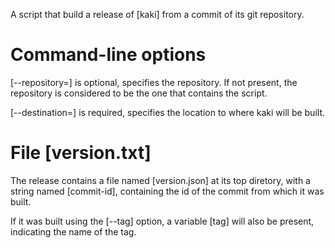 <title> Usage </title>

A script that build a release of [kaki] from a commit of its git repository.

# Command-line options

[--repository=] is optional, specifies the repository. If not present, the repository is considered to be the one that contains the script.

[--destination=] is required, specifies the location to where kaki will be built.

# File [version.txt]

The release contains a file named [version.json] at its top diretory, with a string named [commit-id], containing the id of the commit from which it was built.

If it was built using the [--tag] option, a variable [tag] will also be present, indicating the name of the tag.
